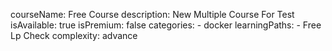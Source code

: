 courseName: Free Course
description: New Multiple Course For Test
isAvailable: true
isPremium: false
categories: 
    - docker
learningPaths: 
    - Free Lp Check
complexity: advance
